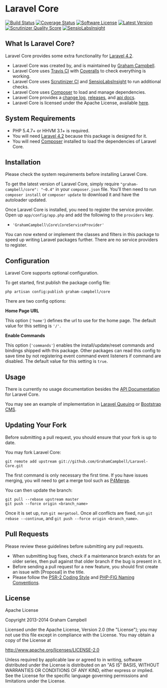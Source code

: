 Laravel Core
============


[![Build Status](https://img.shields.io/travis/GrahamCampbell/Laravel-Core/master.svg)](https://travis-ci.org/GrahamCampbell/Laravel-Core)
[![Coverage Status](https://img.shields.io/coveralls/GrahamCampbell/Laravel-Core/master.svg)](https://coveralls.io/r/GrahamCampbell/Laravel-Core)
[![Software License](https://img.shields.io/badge/license-Apache%202.0-brightgreen.svg)](https://github.com/GrahamCampbell/Laravel-Core/blob/master/LICENSE.md)
[![Latest Version](https://img.shields.io/github/release/GrahamCampbell/Laravel-Core.svg)](https://github.com/GrahamCampbell/Laravel-Core/releases)
[![Scrutinizer Quality Score](https://scrutinizer-ci.com/g/GrahamCampbell/Laravel-Core/badges/quality-score.png?s=8b83d4d22d5af457e6313d26c037fffef76b85d0)](https://scrutinizer-ci.com/g/GrahamCampbell/Laravel-Core)
[![SensioLabsInsight](https://insight.sensiolabs.com/projects/9f583ab1-1203-44b9-927b-86488a326f65/mini.png)](https://insight.sensiolabs.com/projects/9f583ab1-1203-44b9-927b-86488a326f65)


## What Is Laravel Core?

Laravel Core provides some extra functionality for [Laravel 4.2](http://laravel.com).

* Laravel Core was created by, and is maintained by [Graham Campbell](https://github.com/GrahamCampbell).
* Laravel Core uses [Travis CI](https://travis-ci.org/GrahamCampbell/Laravel-Core) with [Coveralls](https://coveralls.io/r/GrahamCampbell/Laravel-Core) to check everything is working.
* Laravel Core uses [Scrutinizer CI](https://scrutinizer-ci.com/g/GrahamCampbell/Laravel-Core) and [SensioLabsInsight](https://insight.sensiolabs.com/projects/9f583ab1-1203-44b9-927b-86488a326f65) to run additional checks.
* Laravel Core uses [Composer](https://getcomposer.org) to load and manage dependencies.
* Laravel Core provides a [change log](https://github.com/GrahamCampbell/Laravel-Core/blob/master/CHANGELOG.md), [releases](https://github.com/GrahamCampbell/Laravel-Core/releases), and [api docs](http://grahamcampbell.github.io/Laravel-Core).
* Laravel Core is licensed under the Apache License, available [here](https://github.com/GrahamCampbell/Laravel-Core/blob/master/LICENSE.md).


## System Requirements

* PHP 5.4.7+ or HHVM 3.1+ is required.
* You will need [Laravel 4.2](http://laravel.com) because this package is designed for it.
* You will need [Composer](https://getcomposer.org) installed to load the dependencies of Laravel Core.


## Installation

Please check the system requirements before installing Laravel Core.

To get the latest version of Laravel Core, simply require `"graham-campbell/core": "~0.4"` in your `composer.json` file. You'll then need to run `composer install` or `composer update` to download it and have the autoloader updated.

Once Laravel Core is installed, you need to register the service provider. Open up `app/config/app.php` and add the following to the `providers` key.

* `'GrahamCampbell\Core\CoreServiceProvider'`

You can now extend or implement the classes and filters in this package to speed up writing Laravel packages further. There are no service providers to register.


## Configuration

Laravel Core supports optional configuration.

To get started, first publish the package config file:

    php artisan config:publish graham-campbell/core

There are two config options:

**Home Page URL**

This option (`'home'`) defines the url to use for the home page. The default value for this setting is `'/'`.

**Enable Commands**

This option (`'commands'`) enables the install/update/reset commands and bindings shipped with this package. Other packages can read this config to save time by not registering event command event listeners if command are disabled. The default value for this setting is `true`.


## Usage

There is currently no usage documentation besides the [API Documentation](http://grahamcampbell.github.io/Laravel-Core
) for Laravel Core.

You may see an example of implementation in [Laravel Queuing](https://github.com/GrahamCampbell/Laravel-Queuing) or [Bootstrap CMS](https://github.com/GrahamCampbell/Bootstrap-CMS).


## Updating Your Fork

Before submitting a pull request, you should ensure that your fork is up to date.

You may fork Laravel Core:

    git remote add upstream git://github.com/GrahamCampbell/Laravel-Core.git

The first command is only necessary the first time. If you have issues merging, you will need to get a merge tool such as [P4Merge](http://perforce.com/product/components/perforce_visual_merge_and_diff_tools).

You can then update the branch:

    git pull --rebase upstream master
    git push --force origin <branch_name>

Once it is set up, run `git mergetool`. Once all conflicts are fixed, run `git rebase --continue`, and `git push --force origin <branch_name>`.


## Pull Requests

Please review these guidelines before submitting any pull requests.

* When submitting bug fixes, check if a maintenance branch exists for an older series, then pull against that older branch if the bug is present in it.
* Before sending a pull request for a new feature, you should first create an issue with [Proposal] in the title.
* Please follow the [PSR-2 Coding Style](https://github.com/php-fig/fig-standards/blob/master/accepted/PSR-2-coding-style-guide.md) and [PHP-FIG Naming Conventions](https://github.com/php-fig/fig-standards/blob/master/bylaws/002-psr-naming-conventions.md).


## License

Apache License

Copyright 2013-2014 Graham Campbell

Licensed under the Apache License, Version 2.0 (the "License");
you may not use this file except in compliance with the License.
You may obtain a copy of the License at

 http://www.apache.org/licenses/LICENSE-2.0

Unless required by applicable law or agreed to in writing, software
distributed under the License is distributed on an "AS IS" BASIS,
WITHOUT WARRANTIES OR CONDITIONS OF ANY KIND, either express or implied.
See the License for the specific language governing permissions and
limitations under the License.
